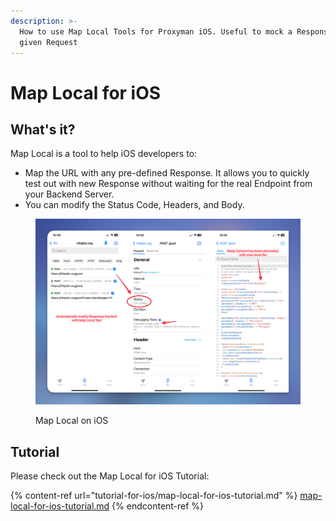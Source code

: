 ```yaml
---
description: >-
  How to use Map Local Tools for Proxyman iOS. Useful to mock a Response with a
  given Request
---
```


# Map Local for iOS

## What's it?

Map Local is a tool to help iOS developers to:

* Map the URL with any pre-defined Response. It allows you to quickly test out with new Response without waiting for the real Endpoint from your Backend Server.
* You can modify the Status Code, Headers, and Body.

<figure><img src="../.gitbook/assets/image (15).png" alt=""><figcaption><p>Map Local on iOS</p></figcaption></figure>

## Tutorial

Please check out the Map Local for iOS Tutorial:

{% content-ref url="tutorial-for-ios/map-local-for-ios-tutorial.md" %}
[map-local-for-ios-tutorial.md](tutorial-for-ios/map-local-for-ios-tutorial.md)
{% endcontent-ref %}


